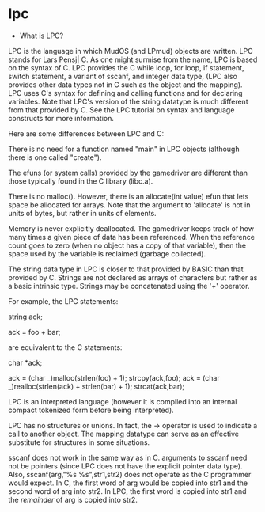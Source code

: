 # lpc

- What is LPC?

LPC is the language in which MudOS (and LPmud) objects are written.
LPC stands for Lars Pensj| C. As one might surmise from the name,
LPC is based on the syntax of C. LPC provides the C while loop, for loop,
if statement, switch statement, a variant of sscanf, and integer data type,
(LPC also provides other data types not in C such as the object and the
mapping). LPC uses C's syntax for defining and calling functions and for
declaring variables. Note that LPC's version of the string datatype is
much different from that provided by C. See the LPC tutorial on syntax
and language constructs for more information.

Here are some differences between LPC and C:

There is no need for a function named "main" in LPC objects (although there
is one called "create").

The efuns (or system calls) provided by the gamedriver are different than
those typically found in the C library (libc.a).

There is no malloc(). However, there is an allocate(int value) efun that
lets space be allocated for arrays. Note that the argument to 'allocate'
is not in units of bytes, but rather in units of elements.

Memory is never explicitly deallocated. The gamedriver keeps track of
how many times a given piece of data has been referenced. When the
reference count goes to zero (when no object has a copy of that variable),
then the space used by the variable is reclaimed (garbage collected).

The string data type in LPC is closer to that provided by BASIC than that
provided by C. Strings are not declared as arrays of characters but rather
as a basic intrinsic type. Strings may be concatenated using the '+' operator.

For example, the LPC statements:

string ack;

ack = foo + bar;

are equivalent to the C statements:

char \*ack;

ack = (char _)malloc(strlen(foo) + 1);
strcpy(ack,foo);
ack = (char _)realloc(strlen(ack) + strlen(bar) + 1);
strcat(ack,bar);

LPC is an interpreted language (however it is compiled into an internal
compact tokenized form before being interpreted).

LPC has no structures or unions. In fact, the -> operator is used to
indicate a call to another object. The mapping datatype can serve
as an effective substitute for structures in some situations.

sscanf does not work in the same way as in C. arguments to sscanf need not
be pointers (since LPC does not have the explicit pointer data type). Also,
sscanf(arg,"%s %s",str1,str2) does not operate as the C programmer would
expect. In C, the first word of arg would be copied into str1 and the
second word of arg into str2. In LPC, the first word is copied into str1
and the _remainder_ of arg is copied into str2.
